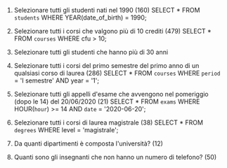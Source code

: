 1. Selezionare tutti gli studenti nati nel 1990 (160)
SELECT * 
FROM `students`
WHERE YEAR(date_of_birth) = 1990;

2. Selezionare tutti i corsi che valgono più di 10 crediti (479)
SELECT * 
FROM `courses` 
WHERE cfu > 10;

3. Selezionare tutti gli studenti che hanno più di 30 anni


4. Selezionare tutti i corsi del primo semestre del primo anno di un qualsiasi corso di
laurea (286)
SELECT *
FROM `courses`
WHERE `period` = 'I semestre' AND year = '1';

5. Selezionare tutti gli appelli d'esame che avvengono nel pomeriggio (dopo le 14) del
20/06/2020 (21)
SELECT * 
FROM `exams` 
WHERE HOUR(`hour`) >= 14 AND `date` = '2020-06-20';

6. Selezionare tutti i corsi di laurea magistrale (38)
SELECT * 
FROM `degrees` WHERE level = 'magistrale';

7. Da quanti dipartimenti è composta l'università? (12)
8. Quanti sono gli insegnanti che non hanno un numero di telefono? (50)
